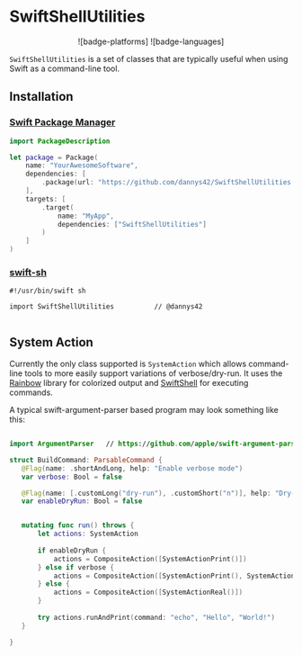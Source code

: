 # SwiftShellUtilities
<p align="center">
![badge-platforms] ![badge-languages]
</p>

`SwiftShellUtilities` is a set of classes that are typically useful when using Swift as a command-line tool.

## Installation
### [Swift Package Manager](https://swift.org/package-manager/)

```swift
import PackageDescription

let package = Package(
    name: "YourAwesomeSoftware",
    dependencies: [
        .package(url: "https://github.com/dannys42/SwiftShellUtilities.git", from: "0.1.0")
    ],
    targets: [
        .target(
            name: "MyApp",
            dependencies: ["SwiftShellUtilities"]
        )
    ]
)
```

### [swift-sh](https://github.com/mxcl/swift-sh)

```
#!/usr/bin/swift sh

import SwiftShellUtilities          // @dannys42


```

## System Action

Currently the only class supported is `SystemAction` which allows command-line tools to more easily support variations of verbose/dry-run.  It uses the [Rainbow](https://github.com/onevcat/Rainbow) library for colorized output and [SwiftShell](https://github.com/kareman/SwiftShell) for executing commands.

 A typical swift-argument-parser based program may look something like this:
 
 ```swift
 
 import ArgumentParser   // https://github.com/apple/swift-argument-parser.git

struct BuildCommand: ParsableCommand {
    @Flag(name: .shortAndLong, help: "Enable verbose mode")
    var verbose: Bool = false

    @Flag(name: [.customLong("dry-run"), .customShort("n")], help: "Dry-run (print but do not execute commands)")
    var enableDryRun: Bool = false


    mutating func run() throws {
        let actions: SystemAction
        
        if enableDryRun {
            actions = CompositeAction([SystemActionPrint()])
        } else if verbose {
            actions = CompositeAction([SystemActionPrint(), SystemActionReal()])
        } else {
            actions = CompositeAction([SystemActionReal()])
        }
     
        try actions.runAndPrint(command: "echo", "Hello", "World!")
    }
 
 }
 ```
